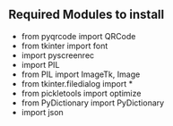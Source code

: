 ## Required Modules to install

- from pyqrcode import QRCode
- from tkinter import font
- import pyscreenrec
- import PIL
- from PIL import ImageTk, Image
- from tkinter.filedialog import  *
- from pickletools import optimize
- from PyDictionary import PyDictionary
- import json
